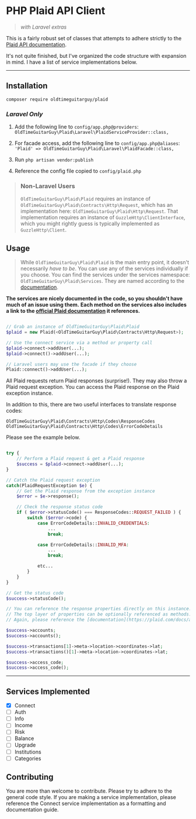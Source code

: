 PHP Plaid API Client
=====================
> _with Laravel extras_

This is a fairly robust set of classes that attempts
to adhere strictly to the [Plaid API documentation](https://plaid.com/docs/api).

It's not quite finished, but I've organized the code structure
with expansion in mind. I have a list of service implementations below.

-------------------------

Installation
-------------

`composer require oldtimeguitarguy/plaid`

### _Laravel Only_

1. Add the following line to `config/app.php@providers`: `OldTimeGuitarGuy\Plaid\Laravel\PlaidServiceProvider::class,`

2. For facade access, add the following line to `config/app.php@aliases`: `'Plaid' => OldTimeGuitarGuy\Plaid\Laravel\PlaidFacade::class,`

3. Run `php artisan vendor:publish`

4. Reference the config file copied to `config/plaid.php`

> ### Non-Laravel Users
>
> `OldTimeGuitarGuy\Plaid\Plaid` requires an instance of `OldTimeGuitarGuy\Plaid\Contracts\Http\Request`,
> which has an implementation here: `OldTimeGuitarGuy\Plaid\Http\Request`.
> That implementation requires an instance of `GuzzleHttp\ClientInterface`,
> which you might rightly guess is typically implemented as `GuzzleHttp\Client`.

Usage
-----

> While `OldTimeGuitarGuy\Plaid\Plaid` is the main entry point, it doesn't necessarily _have to be_.
> You can use any of the services individually if you choose.
> You can find the services under the services namespace: `OldTimeGuitarGuy\Plaid\Services`.
> They are named according to the [documentation](https://plaid.com/docs/api).

**The services are nicely documented in the code, so you shouldn't have much of an issue using them.**
**Each method on the services also includes a link to the [official Plaid documentation](https://plaid.com/docs/api) it references.**

```php

// Grab an instance of OldTimeGuitarGuy\Plaid\Plaid
$plaid = new Plaid(<OldTimeGuitarGuy\Plaid\Contracts\Http\Request>);

// Use the connect service via a method or property call
$plaid->connect->addUser(...);
$plaid->connect()->addUser(...);

// Laravel users may use the facade if they choose
Plaid::connect()->addUser(...);

```

All Plaid requests return Plaid responses (surprise!).
They may also throw a Plaid request exception.
You can access the Plaid response on the Plaid exception instance.

In addition to this, there are two useful interfaces to translate response codes:

`OldTimeGuitarGuy\Plaid\Contracts\Http\Codes\ResponseCodes`
`OldTimeGuitarGuy\Plaid\Contracts\Http\Codes\ErrorCodeDetails`

Please see the example below.

```php

try {
    // Perform a Plaid request & get a Plaid response
    $success = $plaid->connect->addUser(...);
}

// Catch the Plaid request exception
catch(PlaidRequestException $e) {
    // Get the Plaid response from the exception instance
    $error = $e->response();

    // Check the response status code
    if ( $error->statusCode() === ResponseCodes::REQUEST_FAILED ) {
        switch ($error->code) {
            case ErrorCodeDetails::INVALID_CREDENTIALS:
                ...
                break;

            case ErrorCodeDetails::INVALID_MFA:
                ...
                break;

            etc...
        }
    }
}

// Get the status code
$success->statusCode();

// You can reference the response properties directly on this instance.
// The top layer of properties can be optionally referenced as methods.
// Again, please reference the [documentation](https://plaid.com/docs/api) for more information.

$success->accounts;
$success->accounts();

$success->transactions[1]->meta->location->coordinates->lat;
$success->transactions()[1]->meta->location->coordinates->lat;

$success->access_code;
$success->access_code();

```

-------------------------

Services Implemented
---------------------

- [x] Connect
- [ ] Auth
- [ ] Info
- [ ] Income
- [ ] Risk
- [ ] Balance
- [ ] Upgrade
- [ ] Institutions
- [ ] Categories

Contributing
-------------

You are more than welcome to contribute. Please try to adhere to the general code style.
If you are making a service implementation, please reference the Connect service implementation
as a formatting and documentation guide.
